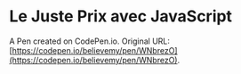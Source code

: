 # Le Juste Prix avec JavaScript

A Pen created on CodePen.io. Original URL: [https://codepen.io/believemy/pen/WNbrezO](https://codepen.io/believemy/pen/WNbrezO).


